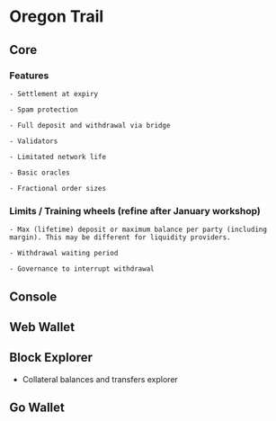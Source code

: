 # Oregon Trail


## Core

### Features
    - Settlement at expiry

    - Spam protection

    - Full deposit and withdrawal via bridge

    - Validators

    - Limitated network life

    - Basic oracles

    - Fractional order sizes

### Limits / Training wheels (refine after January workshop)

    - Max (lifetime) deposit or maximum balance per party (including margin). This may be different for liquidity providers.

    - Withdrawal waiting period

    - Governance to interrupt withdrawal

## Console

## Web Wallet

## Block Explorer

- Collateral balances and transfers explorer

## Go Wallet